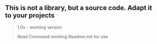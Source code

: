 ## This is not a library, but a source code. Adapt it to your projects

> 1.0v - working version

> Read Command working Readme.md for use

